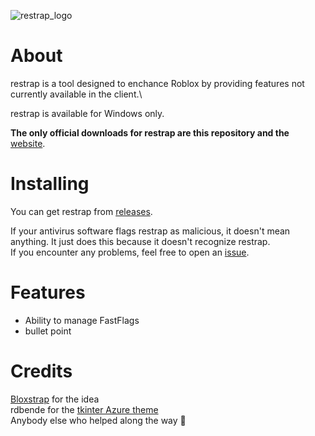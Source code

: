 ![restrap_logo](https://github.com/user-attachments/assets/5f9291a5-f801-4a77-bc5e-cb65435f9245)

# About

restrap is a tool designed to enchance Roblox by providing features not currently available in the client.\

restrap is available for Windows only.

**The only official downloads for restrap are this repository and the** [website](https://sites.google.com/view/restrap-roblox).

# Installing

You can get restrap from [releases](https://github.com/itstheguy4873/restrap/releases).

If your antivirus software flags restrap as malicious, it doesn't mean anything. It just does this because it doesn't recognize restrap.\
If you encounter any problems, feel free to open an [issue](https://github.com/itstheguy4873/restrap/issues).

# Features

* Ability to manage FastFlags
* bullet point

# Credits

[Bloxstrap](https://github.com/bloxstraplabs/bloxstrap/) for the idea\
rdbende for the [tkinter Azure theme](https://github.com/rdbende/Azure-ttk-theme)\
Anybody else who helped along the way 🙂

